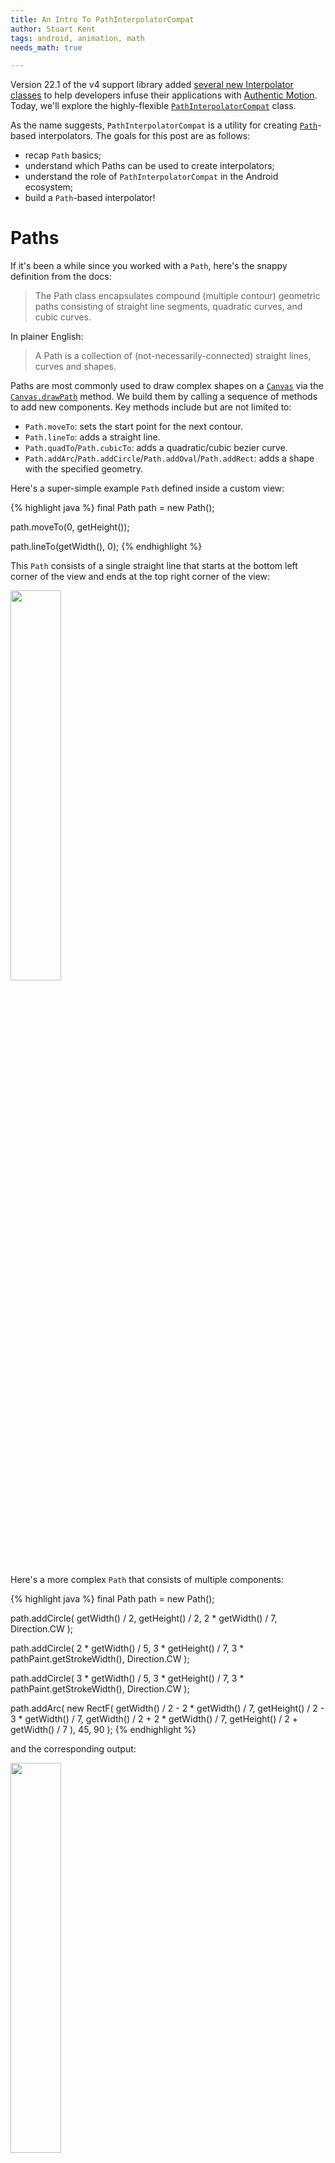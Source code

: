 ```yaml
---
title: An Intro To PathInterpolatorCompat
author: Stuart Kent
tags: android, animation, math
needs_math: true

---
```


Version 22.1 of the v4 support library added [several new Interpolator classes](http://android-developers.blogspot.com/2015/04/android-support-library-221.html) to help developers infuse their applications with [Authentic Motion](http://www.google.com/design/spec/animation/authentic-motion.html). Today, we'll explore the highly-flexible [`PathInterpolatorCompat`](http://developer.android.com/reference/android/support/v4/view/animation/PathInterpolatorCompat.html) class.

<!--more-->

As the name suggests, `PathInterpolatorCompat` is a utility for creating [`Path`](http://developer.android.com/reference/android/graphics/Path.html)-based interpolators. The goals for this post are as follows:

* recap `Path` basics;
* understand which Paths can be used to create interpolators;
* understand the role of `PathInterpolatorCompat` in the Android ecosystem;
* build a `Path`-based interpolator!

# Paths

 If it's been a while since you worked with a `Path`, here's the snappy definition from the docs:

> The Path class encapsulates compound (multiple contour) geometric paths consisting of straight line segments, quadratic curves, and cubic curves.

In plainer English:

> A Path is a collection of (not-necessarily-connected) straight lines, curves and shapes.

Paths are most commonly used to draw complex shapes on a [`Canvas`](http://developer.android.com/reference/android/graphics/Canvas.html) via the [`Canvas.drawPath`](http://developer.android.com/reference/android/graphics/Canvas.html#drawPath(android.graphics.Path,+android.graphics.Paint)) method. We build them by calling a sequence of methods to add new components. Key methods include but are not limited to:

* `Path.moveTo`: sets the start point for the next contour.
* `Path.lineTo`: adds a straight line.
* `Path.quadTo`/`Path.cubicTo`: adds a quadratic/cubic bezier curve.
* `Path.addArc`/`Path.addCircle`/`Path.addOval`/`Path.addRect`: adds a shape with the specified geometry.

Here's a super-simple example `Path` defined inside a custom view:

{% highlight java %}
final Path path = new Path();

path.moveTo(0, getHeight());

path.lineTo(getWidth(), 0);
{% endhighlight %}

This `Path` consists of a single straight line that starts at the bottom left corner of the view and ends at the top right corner of the view:

<div class="image-container">
	<img src="/assets/images/an-intro-to-path-interpolator-compat-line-path.png" width="40%" />
</div>

Here's a more complex `Path` that consists of multiple components:

{% highlight java %}
final Path path = new Path();

path.addCircle(
      getWidth() / 2,
      getHeight() / 2,
      2 * getWidth() / 7,
      Direction.CW
);

path.addCircle(
      2 * getWidth() / 5,
      3 * getHeight() / 7,
      3 * pathPaint.getStrokeWidth(),
      Direction.CW
);

path.addCircle(
      3 * getWidth() / 5,
      3 * getHeight() / 7,
      3 * pathPaint.getStrokeWidth(),
      Direction.CW
);

path.addArc(
      new RectF(
              getWidth() / 2 - 2 * getWidth() / 7,
              getHeight() / 2 - 3 * getWidth() / 7,
              getWidth() / 2 + 2 * getWidth() / 7,
              getHeight() / 2 + getWidth() / 7
      ),
      45,
      90
);
{% endhighlight %}

and the corresponding output:

<div class="image-container">
	<img src="/assets/images/an-intro-to-path-interpolator-compat-smiley-path.png" width="40%" />
</div>

Hopefully it's clear that we can make super-general graphics using `Path`. However, this also means that we shouldn't expect to be able to convert _every_ `Path` into a valid interpolator. To figure out the appropriate constraints, let's take a peek at some Android source code.

# Interpolators &harr; Functions

The (abbreviated) source code for the `TimeInterpolator` interface below explains that an Android interpolator is nothing more than a function mapping the closed interval $[0,1]$ to the real numbers $\mathbb{R}$:

{% highlight java %}
public interface TimeInterpolator {
    /**
     * [...]
     *
     * @param input A value between 0 and 1.0 indicating our current point
     *        in the animation where 0 represents the start and 1.0
     *        represents the end
     * @return The interpolation value. This value can be more than 1.0
     *         for interpolators which overshoot their targets, or less
     *         than 0 for interpolators that undershoot their targets.
     */
    float getInterpolation(float input);
}
{% endhighlight %}

Armed with this context, the [wordy restrictions](https://developer.android.com/reference/android/view/animation/PathInterpolator.html) placed on Paths passed as arguments to the `PathInterpolator(Path path)` and `PathInterpolatorCompat(Path path)` constructors become a little less mysterious - we just have to make sure our `Path` corresponds to the graph of some function $f$ satisfying $f(0) = 0$ and $f(1) = 1$.[^1]

# Function Representations

In general, a function $g(x)$ can be represented in one of three ways:

* algebraically:

$$g(x) = x^2$$

* numerically:

{:.table-center}
| $x$ | $g(x)$ |
|:---:|:------:|
|  $0$  |    $0$   |
|  $\frac{1}{4}$  |    $\frac{1}{16}$   |
|  $\frac{1}{2}$  |    $\frac{1}{4}$   |
|  $\frac{3}{4}$  |    $\frac{9}{16}$   |
|  $1$  |   $1$   |

* graphically:

<div class="image-container">
	<img src="/assets/images/an-intro-to-path-interpolator-compat-x-squared-graph.png" width="40%" />
</div>

Prior to the release of Lollipop, all stock and most custom interpolators were defined **algebraically**. Framework examples include the ubiqituous `AccelerateInterpolator`:

{% highlight java %}
public float getInterpolation(float input) {
    if (mFactor == 1.0f) {
        return input * input;
    } else {
        return (float)Math.pow(input, mDoubleFactor);
    }
}
{% endhighlight %}

and the quirky `OvershootInterpolator`[^2]:

{% highlight java %}
public float getInterpolation(float t) {
   t -= 1.0f;
   return t * t * ((mTension + 1) * t + mTension) + 1.0f;
}
{% endhighlight %}

There are a couple of notable advantages to algebraic representations of interpolators:

* they can be extremely compact;

* physical motion (e.g. projectile, spring) can be modeled easily, because algebraic descriptions of motion are generally available.

However, there are also some significant drawbacks:

* they can be extremely verbose (for e.g. piecewise-defined interpolators);

* creating expressions that satisfy the boundary conditions is non-trivial; matching the desired high-level interpolator behavior too is very difficult indeed. This limitation makes it difficult to effectively explore the space of available interpolators.

`PathInterpolatorCompat` addresses the limitations above by allowing us first to design our interpolator **graphically** (an intuitive method, since most interpolators are used to generate animations), and then to represent this interpolator in code using the ["natural language"](http://en.wikipedia.org/wiki/Natural_language_programming) methods provided by the `Path` class.

# Using PathInterpolatorCompat

Great; we've figured out why `PathInterpolatorCompat` exists and which Paths we can convert into interpolators! Let's give it a spin.

Our aim will be to construct a zig-zag interpolator whose interpolated value bounces between 0 and 1 $n$ times (where $n$ is odd). Here's a graph that represents this zig-zag interpolator with $n=5$:

<div class="image-container">
	<img src="/assets/images/an-intro-to-path-interpolator-compat-step-graph.png" width="40%" />
</div>

I'm not saying this is the most _useful_ interpolator ever; I designed it to convince you that there exist interpolators that are more naturally represented by composite paths than by a single algebraic expression.

Here's a `Path`-based representation of the class of interpolators described above:

{% highlight java %}
final Path path = new Path();
final double n = 5;

for (int i = 1; i <= n; i++) {
    path.lineTo(i / n, i % 2);
}

final TimeInterpolator result = new PathInterpolatorCompat(path);
{% endhighlight %}

I like this. It's short and fairly readable.

Imagine trying to create this same interpolator by explicitly implementing `getInterpolation` for a general odd $n$. I'd wager that (a) computing the appropriate expression(s) would take you a while, and (b) the resulting algebraic representation could either be compact, or readable, but not both.

# What Next?

Go forth and explore `Path`-based interpolators! Hopefully this introduction has given you some inspiration. There are definitely many areas to investigate still, including:

* how interpolated values are actually calculated when using a `Path`-based interpolator;

* whether or not **numerical/tabular** representations of interpolators exist/are useful;

* methods for generating more practical `Path`-based interpolators.

# Further Reading

The Android framework has some interesting internal interpolators. For a more complex algebraic interpolator based on fluid physics, check out `ViscousFluidInterpolator`, an inner class of [`android.widget.Scroller`](https://android.googlesource.com/platform/frameworks/base/+/refs/heads/master/core/java/android/widget/Scroller.java) used to animate flings.

[^1]:`Path`-based interpolators are therefore incapable of generating repeating animations.
[^2]:The constant name `mTension` suggests that this motion may be related to the oscillations of an underdamped spring.
